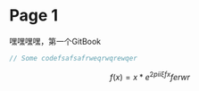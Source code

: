 # Page 1

嘿嘿嘿嘿，第一个GitBook

```java
// Some codefsafsafrweqrwqrewqer
```

$$
f(x) = x * e^{2 pi i \xi fx}ferwr%66erqw66
$$


